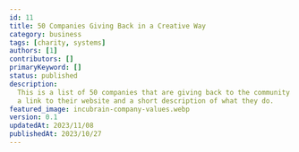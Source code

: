 ```yaml
---
id: 11
title: 50 Companies Giving Back in a Creative Way
category: business
tags: [charity, systems]
authors: [1]
contributors: []
primaryKeyword: []
status: published
description: 
  This is a list of 50 companies that are giving back to the community in some way. We've included
  a link to their website and a short description of what they do.
featured_image: incubrain-company-values.webp
version: 0.1
updatedAt: 2023/11/08
publishedAt: 2023/10/27
---
```

